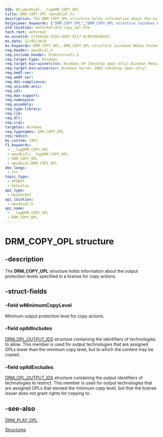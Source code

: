 ```yaml
---
UID: NS:wmsdkidl.__tagDRM_COPY_OPL
title: DRM_COPY_OPL (wmsdkidl.h)
description: The DRM_COPY_OPL structure holds information about the output protection levels specified in a license for copy actions.
helpviewer_keywords: ["DRM_COPY_OPL","DRM_COPY_OPL structure [windows Media Format]","structure [windows Media Format]","wmformat.drm_copy_opl","wmsdkidl/DRM_COPY_OPL"]
old-location: wmformat\drm_copy_opl.htm
tech.root: wmformat
ms.assetid: cf35626a-5583-440f-8f17-0c9b79bd843d
ms.date: 12/05/2018
ms.keywords: DRM_COPY_OPL, DRM_COPY_OPL structure [windows Media Format], structure [windows Media Format], wmformat.drm_copy_opl, wmsdkidl/DRM_COPY_OPL
req.header: wmsdkidl.h
req.include-header: Drmexternals.h
req.target-type: Windows
req.target-min-winverclnt: Windows XP [desktop apps only],Windows Media Format 9.5 SDK
req.target-min-winversvr: Windows Server 2003 [desktop apps only]
req.kmdf-ver: 
req.umdf-ver: 
req.ddi-compliance: 
req.unicode-ansi: 
req.idl: 
req.max-support: 
req.namespace: 
req.assembly: 
req.type-library: 
req.lib: 
req.dll: 
req.irql: 
targetos: Windows
req.typenames: DRM_COPY_OPL
req.redist: 
ms.custom: 19H1
f1_keywords:
 - __tagDRM_COPY_OPL
 - wmsdkidl/__tagDRM_COPY_OPL
 - DRM_COPY_OPL
 - wmsdkidl/DRM_COPY_OPL
dev_langs:
 - c++
topic_type:
 - APIRef
 - kbSyntax
api_type:
 - HeaderDef
api_location:
 - wmsdkidl.h
api_name:
 - __tagDRM_COPY_OPL
 - DRM_COPY_OPL
---
```


# DRM_COPY_OPL structure


## -description

The <b>DRM_COPY_OPL</b> structure holds information about the output protection levels specified in a license for copy actions.

## -struct-fields

### -field wMinimumCopyLevel

Minimum output protection level for copy actions.

### -field oplIdIncludes

<a href="/previous-versions/windows/desktop/api/wmsdkidl/ns-wmsdkidl-drm_opl_output_ids">DRM_OPL_OUTPUT_IDS</a> structure containing the identifiers of technologies to allow. This member is used for output technologies that are assigned OPLs lower than the minimum copy level, but to which the content may be copied.

### -field oplIdExcludes

<a href="/previous-versions/windows/desktop/api/wmsdkidl/ns-wmsdkidl-drm_opl_output_ids">DRM_OPL_OUTPUT_IDS</a> structure containing the output identifiers of technologies to restrict. This member is used for output technologies that are assigned OPLs that exceed the minimum copy level, but that the license issuer does not grant rights for copying to.

## -see-also

<a href="/previous-versions/windows/desktop/api/wmsdkidl/ns-wmsdkidl-drm_play_opl">DRM_PLAY_OPL</a>



<a href="/windows/desktop/wmformat/structures">Structures</a>


